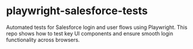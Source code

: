 # playwright-salesforce-tests
Automated tests for Salesforce login and user flows using Playwright. This repo shows how to test key UI components and ensure smooth login functionality across browsers.
